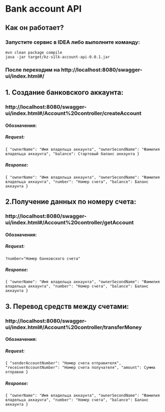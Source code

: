 # Bank account API

## Как он работает?
### Запустите сервис в IDEA либо выполните команду:

```shell
mvn clean package compile
java -jar target/kz-s1lk-account-api-0.0.1.jar
```



### После переходим на http://localhost:8080/swagger-ui/index.html#/

## 1. Создание банковского аккаунта:

### http://localhost:8080/swagger-ui/index.html#/Account%20controller/createAccount

#### Обозначения:

##### Request:

`{
"ownerName": "Имя владельца аккаунта",
"ownerSecondName": "Фамилия владельца аккаунта",
"balance": Cтартовый баланс аккаунта
}`

##### Response:

`{
"ownerName": "Имя владельца аккаунта",
"ownerSecondName": "Фамилия владельца аккаунта",
"number": "Номер счета",
"balance": Баланс аккаунта
}`

## 2.Получение данных по номеру счета:

### http://localhost:8080/swagger-ui/index.html#/Account%20controller/getAccount

#### Обозначения:

##### Request:

`?number="Номер банковского счета"`

##### Response:

`{
"ownerName": "Имя владельца аккаунта",
"ownerSecondName": "Фамилия владельца аккаунта",
"number": "Номер счета",
"balance": Баланс аккаунта
}`

## 3. Перевод средств между счетами:

### http://localhost:8080/swagger-ui/index.html#/Account%20controller/transferMoney

#### Обозначения:

##### Request:

`{
"senderAccountNumber": "Номер счета отправителя",
"receiverAccountNumber": "Номер счета получателя",
"amount": Сумма отправки
}`

##### Response:

`{
"ownerName": "Имя владельца аккаунта",
"ownerSecondName": "Фамилия владельца аккаунта",
"number": "Номер счета",
"balance": Баланс аккаунта
}`



